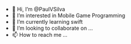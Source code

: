 - 👋 Hi, I’m @PaulVSilva
- 👀 I’m interested in Mobile Game Programming
- 🌱 I’m currently learning swift
- 💞️ I’m looking to collaborate on ...
- 📫 How to reach me ...

<!---
PaulVSilva/PaulVSilva is a ✨ special ✨ repository because its `README.md` (this file) appears on your GitHub profile.
You can click the Preview link to take a look at your changes.
--->
